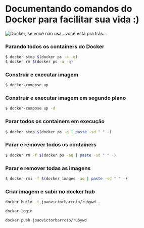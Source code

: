 # Documentando comandos do Docker para facilitar sua vida :)

![Docker, se você não usa...você está pra trás...](https://gifimage.net/wp-content/uploads/2018/11/docker-gif-4.gif)

### Parando todos os containers do Docker
```sh
$ docker stop $(docker ps -a -q)
$ docker rm $(docker ps -a -q)
```

### Construir e executar imagem
```sh
$ docker-compose up
```
### Construir e executar imagem em segundo plano
```sh
$ docker-compose up -d
```

### Parar todos os containers em execução
```sh
$ docker stop $(docker ps -q | paste -sd " " -)
```

### Parar e remover todos os containers
```sh
$ docker rm -f $(docker ps -aq | paste -sd " " -)
```

### Parar e remover todas as imagens
```sh
$ docker rmi -f $(docker images -aq | paste -sd " " -)
```
### Criar imagem e subir no docker hub
```sh
docker build -t joaovictorbarreto/rubywd .
```
```sh
docker login
```
```sh
docker push joaovictorbarreto/rubywd
```

